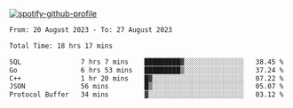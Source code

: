 [![spotify-github-profile](https://spotify-github-profile.vercel.app/api/view?uid=313pysyt3uxkjdidtiuvzf7nrnnu&cover_image=true&theme=natemoo-re&show_offline=false&background_color=121212&interchange=false&bar_color=53b14f&bar_color_cover=false)](https://spotify-github-profile.vercel.app/api/view?uid=313pysyt3uxkjdidtiuvzf7nrnnu&redirect=true)

<!--START_SECTION:waka-->

```txt
From: 20 August 2023 - To: 27 August 2023

Total Time: 18 hrs 17 mins

SQL               7 hrs 7 mins    █████████▓░░░░░░░░░░░░░░░   38.45 %
Go                6 hrs 53 mins   █████████▒░░░░░░░░░░░░░░░   37.24 %
C++               1 hr 20 mins    █▓░░░░░░░░░░░░░░░░░░░░░░░   07.22 %
JSON              56 mins         █▒░░░░░░░░░░░░░░░░░░░░░░░   05.07 %
Protocol Buffer   34 mins         ▓░░░░░░░░░░░░░░░░░░░░░░░░   03.12 %
```

<!--END_SECTION:waka-->